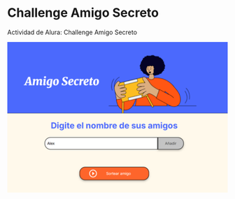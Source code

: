 # Challenge Amigo Secreto

Actividad de Alura: Challenge Amigo Secreto

![alt text](./assets/{7F0BA440-509A-4A6C-937F-3A1A2DEB704C}.png)

